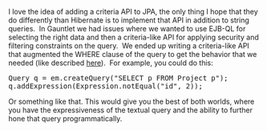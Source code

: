 I love the idea of adding a criteria API to JPA, the only thing I hope that they do differently than Hibernate is to implement that API in addition to string queries.  In Gauntlet we had issues where we wanted to use EJB-QL for selecting the right data and then a criteria-like API for applying security and filtering constraints on the query.  We ended up writing a criteria-like API that augmented the WHERE clause of the query to get the behavior that we needed (like described <a href="http://www.javalobby.org/articles/hibernatequery102/">here</a>).  For example, you could do this:
<pre>Query q = em.createQuery("SELECT p FROM Project p");
q.addExpression(Expression.notEqual("id", 2));
</pre>
Or something like that. This would give you the best of both worlds, where you have the expressiveness of the textual query and the ability to further hone that query programmatically.